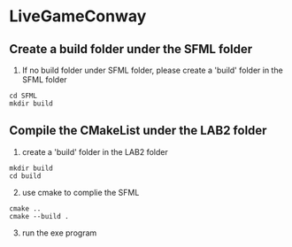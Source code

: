 # LiveGameConway

## Create a build folder under the SFML folder
1. If no build folder under SFML folder, please create a 'build' folder in the SFML folder
```
cd SFML
mkdir build
```
## Compile the CMakeList under the LAB2 folder
1. create a 'build' folder in the LAB2 folder
```
mkdir build
cd build
```
2. use cmake to complie the SFML
```
cmake ..
cmake --build .
```
3. run the exe program
